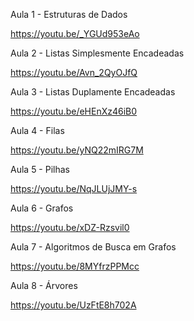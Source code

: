 Aula 1 - Estruturas de Dados

https://youtu.be/_YGUd953eAo

Aula 2 - Listas Simplesmente Encadeadas

https://youtu.be/Avn_2QyOJfQ

Aula 3 - Listas Duplamente Encadeadas

https://youtu.be/eHEnXz46iB0

Aula 4 - Filas

https://youtu.be/yNQ22mIRG7M

Aula 5 - Pilhas

https://youtu.be/NqJLUjJMY-s

Aula 6 - Grafos

https://youtu.be/xDZ-Rzsvil0

Aula 7 - Algoritmos de Busca em Grafos

https://youtu.be/8MYfrzPPMcc

Aula 8 - Árvores

https://youtu.be/UzFtE8h702A
